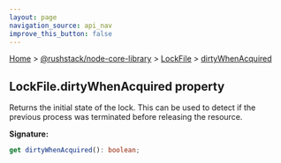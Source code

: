```yaml
---
layout: page
navigation_source: api_nav
improve_this_button: false
---
```



[Home](./index.md) &gt; [@rushstack/node-core-library](./node-core-library.md) &gt; [LockFile](./node-core-library.lockfile.md) &gt; [dirtyWhenAcquired](./node-core-library.lockfile.dirtywhenacquired.md)

## LockFile.dirtyWhenAcquired property

Returns the initial state of the lock. This can be used to detect if the previous process was terminated before releasing the resource.

<b>Signature:</b>

```typescript
get dirtyWhenAcquired(): boolean;
```
